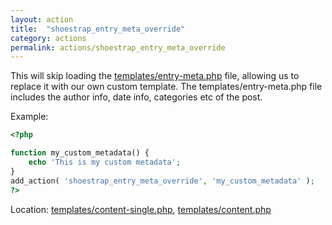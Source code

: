 ```yaml
---
layout: action
title:  "shoestrap_entry_meta_override"
category: actions
permalink: actions/shoestrap_entry_meta_override
---
```


This will skip loading the [templates/entry-meta.php](https://github.com/shoestrap/shoestrap/blob/master/templates/entry-meta.php) file, allowing us to replace it with our own custom template.
The templates/entry-meta.php file includes the author info, date info, categories etc of the post.

Example:

```php
<?php

function my_custom_metadata() {
	echo 'This is my custom metadata';
}
add_action( 'shoestrap_entry_meta_override', 'my_custom_metadata' );
?>
```

<div data-alert class="alert-box info">
	Location: <a href="https://github.com/shoestrap/shoestrap/blob/master/templates/content-single.php" target="_blank">templates/content-single.php</a>, <a href="https://github.com/shoestrap/shoestrap/blob/master/templates/content.php" target="_blank">templates/content.php</a>
</div>